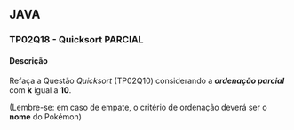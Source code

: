 ## JAVA
### TP02Q18 - Quicksort PARCIAL
#### Descrição
Refaça a Questão *Quicksort* (TP02Q10) considerando a ***ordenação parcial*** com **k** igual a **10**.

(Lembre-se: em caso de empate, o critério de ordenação deverá ser o **nome** do Pokémon)